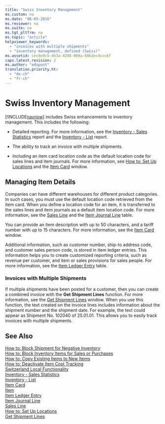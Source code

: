 ```yaml
---
title: "Swiss Inventory Management"
ms.custom: na
ms.date: "06-05-2016"
ms.reviewer: na
ms.suite: na
ms.tgt_pltfrm: na
ms.topic: "article"
helpviewer_keywords: 
  - "invoices with multiple shipments"
  - "inventory management, defined (Swiss)"
ms.assetid: cec8e9c5-db3a-4288-909a-60b3ec4ccc6f
caps.latest.revision: 2
ms.author: "edupont"
translation.priority.ht: 
  - "de-ch"
  - "fr-ch"
---
```

# Swiss Inventory Management
[!INCLUDE[navnow](../../ApplicationDesign/includes/navnow_md.md)] includes Swiss enhancements to inventory management. This includes the following:  
  
-   Detailed reporting.  For more information, see the [Inventory \- Sales Statistics](../Topic/\($%20R_712%20Inventory%20-%20Sales%20Statistics%20$\).md) report and the [Inventory \- List](../Topic/\($%20R_701%20Inventory%20-%20List%20$\).md) report.  
  
-   The ability to track an invoice with multiple shipments.  
  
-   Including an item card location code as the default location code for sales lines and item journals. For more information, see [How to: Set Up Locations](../../DesignAndEngineering/how-to-set-up-locations.md) and the [Item Card](../Topic/\($%20N_30%20Item%20Card%20$\).md) window.  
  
## Managing Item Details  
 Companies can have different warehouses for different product categories. In such cases, you must use the default location code retrieved from the item card. When you define a location code for an item, it is transferred to the sales lines and item journals as a default item location code. For more information, see the [Sales Line](../Topic/\($%20T_37%20Sales%20Line%20$\).md) and the [Item Journal Line](../Topic/\($%20T_83%20Item%20Journal%20Line%20$\).md) table.  
  
 You can provide an item description with up to 50 characters, and a tariff number with up to 15 characters. For more information, see the [Item Card](../Topic/\($%20N_30%20Item%20Card%20$\).md) window.  
  
 Additional information, such as customer number, ship\-to address code, and customer sales person code, is stored in item ledger entries. This information helps you to create customized reporting criteria, such as revenue per customer, and item or sales provisions for sales people. For more information, see the [Item Ledger Entry](../Topic/\($%20T_32%20Item%20Ledger%20Entry%20$\).md) table.  
  
### Invoices with Multiple Shipments  
 If multiple shipments have been posted for a customer, then you can create a combined invoice with the **Get Shipment Lines** function. For more information, see the [Get Shipment Lines](../Topic/\($%20N_5708%20Get%20Shipment%20Lines%20$\).md) window. When you use this function, the text created on the invoice lines includes information about the shipment number and the shipment date. For example, the text could appear as Shipment No. 102040 of 25.01.01. This allows you to easily track invoices with multiple shipments.  
  
## See Also  
 [How to: Block Shipment for Negative Inventory](../../LocalFunctionalityForMicrosoftDynamicsNav2016/Austria/how-to-block-shipment-for-negative-inventory.md)   
 [How to: Block Inventory Items for Sales or Purchases](../../LocalFunctionalityForMicrosoftDynamicsNav2016/Switzerland/how-to-block-inventory-items-for-sales-or-purchases.md)   
 [How to: Copy Existing Items to New Items](../../LocalFunctionalityForMicrosoftDynamicsNav2016/Austria/how-to-copy-existing-items-to-new-items.md)   
 [How to: Deactivate Item Cost Tracking](../../LocalFunctionalityForMicrosoftDynamicsNav2016/Switzerland/how-to-deactivate-item-cost-tracking.md)   
 [Switzerland Local Functionality](../../LocalFunctionalityForMicrosoftDynamicsNav2016/Switzerland/switzerland-local-functionality.md)   
 [Inventory \- Sales Statistics](../Topic/\($%20R_712%20Inventory%20-%20Sales%20Statistics%20$\).md)   
 [Inventory \- List](../Topic/\($%20R_701%20Inventory%20-%20List%20$\).md)   
 [Item Card](../Topic/\($%20N_30%20Item%20Card%20$\).md)   
 [Item](../Topic/\($%20T_27%20Item%20$\).md)   
 [Item Ledger Entry](../Topic/\($%20T_32%20Item%20Ledger%20Entry%20$\).md)   
 [Item Journal Line](../Topic/\($%20T_83%20Item%20Journal%20Line%20$\).md)   
 [Sales Line](../Topic/\($%20T_37%20Sales%20Line%20$\).md)   
 [How to: Set Up Locations](../../DesignAndEngineering/how-to-set-up-locations.md)   
 [Get Shipment Lines](../Topic/\($%20N_5708%20Get%20Shipment%20Lines%20$\).md)